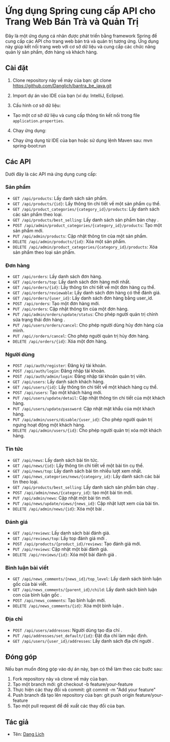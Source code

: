 # Ứng dụng Spring cung cấp API cho Trang Web Bán Trà và Quản Trị

Đây là một ứng dụng cá nhân được phát triển bằng framework Spring để cung cấp các API cho trang web bán trà và quản trị tương ứng. Ứng dụng này giúp kết nối trang web với cơ sở dữ liệu và cung cấp các chức năng quản lý sản phẩm, đơn hàng và khách hàng.

## Cài đặt

1. Clone repository này về máy của bạn:
git clone https://github.com/Danglich/bantra_be_java.git
2. Import dự án vào IDE của bạn (ví dụ: IntelliJ, Eclipse).

3. Cấu hình cơ sở dữ liệu:

- Tạo một cơ sở dữ liệu và cung cấp thông tin kết nối trong file `application.properties`.

4. Chạy ứng dụng:

- Chạy ứng dụng từ IDE của bạn hoặc sử dụng lệnh Maven sau: mvn spring-boot:run

## Các API

Dưới đây là các API mà ứng dụng cung cấp:

### Sản phẩm

- `GET /api/products`: Lấy danh sách sản phẩm.
- `GET /api/products/{id}`: Lấy thông tin chi tiết về một sản phẩm cụ thể.
- `GET /api/product_categories/{category_id}/products`: Lấy danh sách các sản phẩm theo loại.
- `GET /api/products/best_selling`: Lấy danh sách sản phẩm bán chạy .
- `POST /api/admin/product_categories/{category_id}/products`: Tạo một sản phẩm mới.
- `PUT /api/admin/products`: Cập nhật thông tin của một sản phẩm.
- `DELETE /api/admin/products/{id}`: Xóa một sản phẩm.
- `DELETE /api/admin/product_categories/{category_id}/products`: Xóa sản phẩm theo loại sản phẩm.

### Đơn hàng

- `GET /api/orders`: Lấy danh sách đơn hàng.
- `GET /api/orders/top`: Lấy danh sách đơn hàng mới nhất.
- `GET /api/orders/{id}`: Lấy thông tin chi tiết về một đơn hàng cụ thể.
- `GET /api/orders/reviewable`: Lấy danh sách đơn hàng có thể đánh giá.
- `GET /api/orders/{user_id}`: Lấy danh sách đơn hàng bằng user_id.
- `POST /api/orders`: Tạo một đơn hàng mới.
- `PUT /api/orders`: Cập nhật thông tin của một đơn hàng.
- `PUT /api/admin/orders/update/status`: Cho phép người quản trị chỉnh sửa trạng thái đơn hàng .
- `PUT /api/users/orders/cancel`: Cho phép người dùng hủy đơn hàng của mình.
- `PUT /api//orders/cancel`: Cho phép người quản trị hủy đơn hàng.
- `DELETE /api/orders/{id}`: Xóa một đơn hàng.

### Người dùng

- `POST /api/auth/register`: Đăng ký tài khoản.
- `POST /api/auth/login`: Đăng nhập tài khoản.
- `POST /api/auth/admin/login`: Đăng nhập tài khoản quản trị viên.
- `GET /api/users`: Lấy danh sách khách hàng.
- `GET /api/users/{id}`: Lấy thông tin chi tiết về một khách hàng cụ thể.
- `POST /api/users`: Tạo một khách hàng mới.
- `PUT /api/users/update/detail`: Cập nhật thông tin chi tiết của một khách hàng.
- `PUT /api/users/update/password`: Cập nhật mật khẩu của một khách hàng.
- `PUT /api/admin/users/disable/{user_id}`: Cho phép người quản trị ngưng hoạt động một khách hàng.
- `DELETE /api/admin/users/{id}`: Cho phép người quản trị xóa một khách hàng.

### Tin tức

- `GET /api/news`: Lấy danh sách bài tin tức.
- `GET /api/news/{id}`: Lấy thông tin chi tiết về một bài tin cụ thể.
- `GET /api/news/top`: Lấy danh sách bài tin nhiều lượt xem nhất.
- `GET /api/news_categories/news/{category_id}`: Lấy danh sách các bài tin theo loại.
- `GET /api/products/best_selling`: Lấy danh sách sản phẩm bán chạy .
- `POST /api/admin/news/{category_id}`: tạo một bài tin mới.
- `PUT /api/admin/news`: Cập nhật một bài tin mới.
- `PUT /api/news/update/views/{news_id}`: Cập nhật lượt xem của bài tin.
- `DELETE /api/admin/news/{id}`: Xóa một bài .

### Đánh giá

- `GET /api/reviews`: Lấy danh sách bài đánh giá.
- `GET /api/reviews/top`: Lấy top  đánh giá mới .
- `POST /api/products/{product_id}/reviews`: Tạo đánh giá mới.
- `PUT /api/reviews`: Cập nhật một bài đánh giá.
- `DELETE /api/reviews/{id}`: Xóa một bài đánh giá .

### Bình luận bài viết

- `GET /api/news_comments/{news_id}/top_level`: Lấy danh sách bình luận gốc của bài viết.
- `GET /api/news_comments/{parent_id}/child`: Lấy danh sách bình luận con của bình luận gốc .
- `POST /api/news_comments`: Tạo bình luận mới.
- `DELETE /api/news_comments/{id}`: Xóa một bình luận .

### Địa chỉ

- `POST /api/users/addresses`: Người dùng tạo địa chỉ .
- `PUT /api/addresses/set_default/{id}`: Đặt địa chỉ làm mặc định.
- `GET /api/users/{user_id}/addresses`: Lấy danh sách địa chỉ người  .

## Đóng góp

Nếu bạn muốn đóng góp vào dự án này, bạn có thể làm theo các bước sau:

1. Fork repository này và clone về máy của bạn.
2. Tạo một branch mới: git checkout -b feature/your-feature
3. Thực hiện các thay đổi và commit: git commit -m "Add your feature"
4. Push branch đã tạo lên repository của bạn: git push origin feature/your-feature
5. Tạo một pull request để đề xuất các thay đổi của bạn.

## Tác giả

- Tên: [Dang Lich](https://github.com/Danglich)
